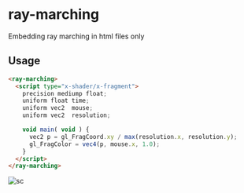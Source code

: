 # ray-marching

Embedding ray marching in html files only

## Usage

```html
<ray-marching>
  <script type="x-shader/x-fragment">
    precision mediump float;
    uniform float time;
    uniform vec2  mouse;
    uniform vec2  resolution;

    void main( void ) {
      vec2 p = gl_FragCoord.xy / max(resolution.x, resolution.y);
      gl_FragColor = vec4(p, mouse.x, 1.0);
    }
  </script>
</ray-marching>
```

![sc](https://user-images.githubusercontent.com/9010553/110488345-bda4b200-8131-11eb-914a-a051d7adae29.png)